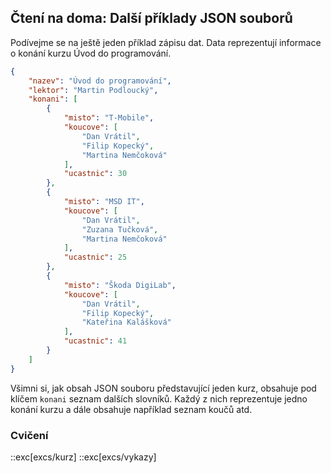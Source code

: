 ## Čtení na doma: Další příklady JSON souborů

Podívejme se na ještě jeden příklad zápisu dat. Data reprezentují informace o konání kurzu Úvod do programování.

```json
{
    "nazev": "Úvod do programování",
    "lektor": "Martin Podloucký",
    "konani": [
        {
            "misto": "T-Mobile",
            "koucove": [
                "Dan Vrátil",
                "Filip Kopecký",
                "Martina Nemčoková"
            ],
            "ucastnic": 30
        },
        {
            "misto": "MSD IT",
            "koucove": [
                "Dan Vrátil",
                "Zuzana Tučková",
                "Martina Nemčoková"
            ],
            "ucastnic": 25
        },
        {
            "misto": "Škoda DigiLab",
            "koucove": [
                "Dan Vrátil",
                "Filip Kopecký",
                "Kateřina Kalášková"
            ],
            "ucastnic": 41
        }
    ]
}
```

Všimni si, jak obsah JSON souboru představující jeden kurz, obsahuje pod klíčem `konani` seznam dalších slovníků. Každý z nich reprezentuje jedno konání kurzu a dále obsahuje například seznam koučů atd.

### Cvičení

::exc[excs/kurz]
::exc[excs/vykazy]
